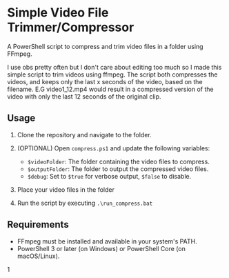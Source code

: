 # Simple Video File Trimmer/Compressor

A PowerShell script to compress and trim video files in a folder using FFmpeg.

I use obs pretty often but I don't care about editing too much so I made this simple script to trim videos using ffmpeg.
The script both compresses the videos, and keeps only the last x seconds of the video, based on the filename.
E.G video1_12.mp4 would result in a compressed version of the video with only the last 12 seconds of the original clip.

## Usage

1. Clone the repository and navigate to the folder.

2. (OPTIONAL) Open `compress.ps1` and update the following variables:
	* `$videoFolder`: The folder containing the video files to compress.
	* `$outputFolder`: The folder to output the compressed video files.
	* `$debug`: Set to `$true` for verbose output, `$false` to disable.

2. Place your video files in the folder
3. Run the script by executing `.\run_compress.bat` 

## Requirements

* FFmpeg must be installed and available in your system's PATH.
* PowerShell 3 or later (on Windows) or PowerShell Core (on macOS/Linux).

1
